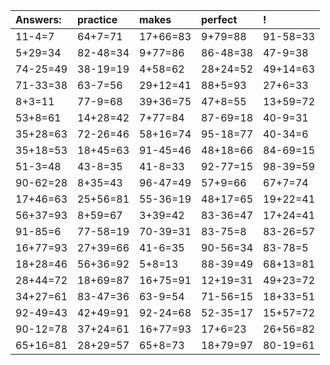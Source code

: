 | Answers: | practice | makes | perfect | ! |
| :--- | :--- | :--- | :--- | :--- |
| 11-4=7 | 64+7=71 | 17+66=83 | 9+79=88 | 91-58=33 | 
| 5+29=34 | 82-48=34 | 9+77=86 | 86-48=38 | 47-9=38 | 
| 74-25=49 | 38-19=19 | 4+58=62 | 28+24=52 | 49+14=63 | 
| 71-33=38 | 63-7=56 | 29+12=41 | 88+5=93 | 27+6=33 | 
| 8+3=11 | 77-9=68 | 39+36=75 | 47+8=55 | 13+59=72 | 
| 53+8=61 | 14+28=42 | 7+77=84 | 87-69=18 | 40-9=31 | 
| 35+28=63 | 72-26=46 | 58+16=74 | 95-18=77 | 40-34=6 | 
| 35+18=53 | 18+45=63 | 91-45=46 | 48+18=66 | 84-69=15 | 
| 51-3=48 | 43-8=35 | 41-8=33 | 92-77=15 | 98-39=59 | 
| 90-62=28 | 8+35=43 | 96-47=49 | 57+9=66 | 67+7=74 | 
| 17+46=63 | 25+56=81 | 55-36=19 | 48+17=65 | 19+22=41 | 
| 56+37=93 | 8+59=67 | 3+39=42 | 83-36=47 | 17+24=41 | 
| 91-85=6 | 77-58=19 | 70-39=31 | 83-75=8 | 83-26=57 | 
| 16+77=93 | 27+39=66 | 41-6=35 | 90-56=34 | 83-78=5 | 
| 18+28=46 | 56+36=92 | 5+8=13 | 88-39=49 | 68+13=81 | 
| 28+44=72 | 18+69=87 | 16+75=91 | 12+19=31 | 49+23=72 | 
| 34+27=61 | 83-47=36 | 63-9=54 | 71-56=15 | 18+33=51 | 
| 92-49=43 | 42+49=91 | 92-24=68 | 52-35=17 | 15+57=72 | 
| 90-12=78 | 37+24=61 | 16+77=93 | 17+6=23 | 26+56=82 | 
| 65+16=81 | 28+29=57 | 65+8=73 | 18+79=97 | 80-19=61 | 
